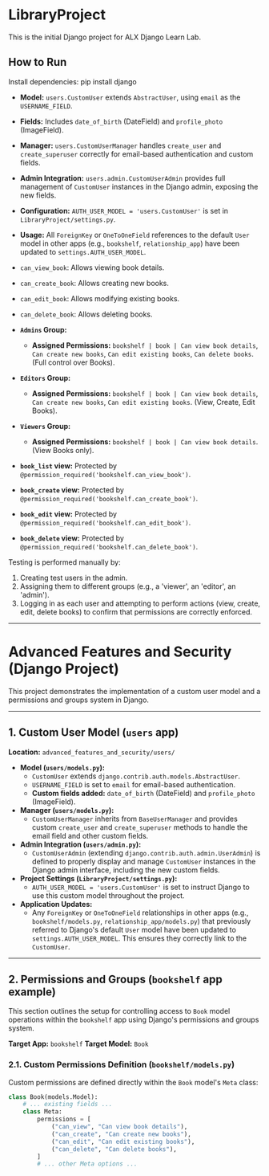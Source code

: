 # LibraryProject

This is the initial Django project for ALX Django Learn Lab.

## How to Run

Install dependencies:
pip install django

* **Model:** `users.CustomUser` extends `AbstractUser`, using `email` as the `USERNAME_FIELD`.
* **Fields:** Includes `date_of_birth` (DateField) and `profile_photo` (ImageField).
* **Manager:** `users.CustomUserManager` handles `create_user` and `create_superuser` correctly for email-based authentication and custom fields.
* **Admin Integration:** `users.admin.CustomUserAdmin` provides full management of `CustomUser` instances in the Django admin, exposing the new fields.
* **Configuration:** `AUTH_USER_MODEL = 'users.CustomUser'` is set in `LibraryProject/settings.py`.
* **Usage:** All `ForeignKey` or `OneToOneField` references to the default `User` model in other apps (e.g., `bookshelf`, `relationship_app`) have been updated to `settings.AUTH_USER_MODEL`.

* `can_view_book`: Allows viewing book details.
* `can_create_book`: Allows creating new books.
* `can_edit_book`: Allows modifying existing books.
* `can_delete_book`: Allows deleting books.
* **`Admins` Group:**
    * **Assigned Permissions:** `bookshelf | book | Can view book details`, `Can create new books`, `Can edit existing books`, `Can delete books`. (Full control over Books).
* **`Editors` Group:**
    * **Assigned Permissions:** `bookshelf | book | Can view book details`, `Can create new books`, `Can edit existing books`. (View, Create, Edit Books).
* **`Viewers` Group:**
    * **Assigned Permissions:** `bookshelf | book | Can view book details`. (View Books only).

 * **`book_list` view:** Protected by `@permission_required('bookshelf.can_view_book')`.
* **`book_create` view:** Protected by `@permission_required('bookshelf.can_create_book')`.
* **`book_edit` view:** Protected by `@permission_required('bookshelf.can_edit_book')`.
* **`book_delete` view:** Protected by `@permission_required('bookshelf.can_delete_book')`.

Testing is performed manually by:
1.  Creating test users in the admin.
2.  Assigning them to different groups (e.g., a 'viewer', an 'editor', an 'admin').
3.  Logging in as each user and attempting to perform actions (view, create, edit, delete books) to confirm that permissions are correctly enforced.

---
# Advanced Features and Security (Django Project)

This project demonstrates the implementation of a custom user model and a permissions and groups system in Django.

---

## 1. Custom User Model (`users` app)

**Location:** `advanced_features_and_security/users/`

* **Model (`users/models.py`):**
    * `CustomUser` extends `django.contrib.auth.models.AbstractUser`.
    * `USERNAME_FIELD` is set to `email` for email-based authentication.
    * **Custom fields added:** `date_of_birth` (DateField) and `profile_photo` (ImageField).
* **Manager (`users/models.py`):**
    * `CustomUserManager` inherits from `BaseUserManager` and provides custom `create_user` and `create_superuser` methods to handle the email field and other custom fields.
* **Admin Integration (`users/admin.py`):**
    * `CustomUserAdmin` (extending `django.contrib.auth.admin.UserAdmin`) is defined to properly display and manage `CustomUser` instances in the Django admin interface, including the new custom fields.
* **Project Settings (`LibraryProject/settings.py`):**
    * `AUTH_USER_MODEL = 'users.CustomUser'` is set to instruct Django to use this custom model throughout the project.
* **Application Updates:**
    * Any `ForeignKey` or `OneToOneField` relationships in other apps (e.g., `bookshelf/models.py`, `relationship_app/models.py`) that previously referred to Django's default `User` model have been updated to `settings.AUTH_USER_MODEL`. This ensures they correctly link to the `CustomUser`.

---

## 2. Permissions and Groups (`bookshelf` app example)

This section outlines the setup for controlling access to `Book` model operations within the `bookshelf` app using Django's permissions and groups system.

**Target App:** `bookshelf`
**Target Model:** `Book`

### 2.1. Custom Permissions Definition (`bookshelf/models.py`)

Custom permissions are defined directly within the `Book` model's `Meta` class:

```python
class Book(models.Model):
    # ... existing fields ...
    class Meta:
        permissions = [
            ("can_view", "Can view book details"),
            ("can_create", "Can create new books"),
            ("can_edit", "Can edit existing books"),
            ("can_delete", "Can delete books"),
        ]
        # ... other Meta options ...
